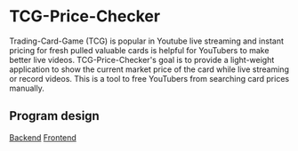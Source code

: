 # TCG-Price-Checker
Trading-Card-Game (TCG) is popular in Youtube live streaming and instant pricing for fresh pulled valuable cards is helpful for YouTubers to make better live videos. TCG-Price-Checker's goal is to provide a light-weight application to show the current market price of the card while live streaming or record videos. This is a tool to free YouTubers from searching card prices manually.

## Program design
[Backend](https://lucid.app/lucidchart/d202163d-01da-4be1-b8bf-430b4bf9fc3b/edit?viewport_loc=-24%2C89%2C1516%2C827%2C0_0&invitationId=inv_6e65d0ce-68df-40df-8138-bd56b5a04249)
[Frontend](https://www.figma.com/file/GaUtrIXkUHnjMgBzyiUrof/Untitled?node-id=0%3A3&t=LLnsUJFDVih3hyUi-1)
